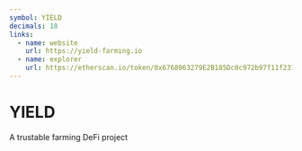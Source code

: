 ```yaml
---
symbol: YIELD
decimals: 18
links:
  - name: website
    url: https://yield-farming.io
  - name: explorer
    url: https://etherscan.io/token/0x6768063279E2B185Dc0c972b97f11f231d0B45ad
---
```


# YIELD

A trustable farming DeFi project
